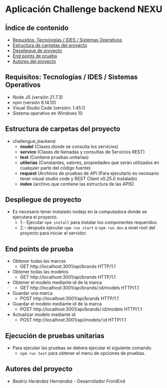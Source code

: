 # Aplicación Challenge backend NEXU

## Índice de contenido

- [Requisitos: Tecnologías / IDES / Sistemas Operativos](#requisitos-tecnologías-ides-sistemas-operativos)
- [Estructura de carpetas del proyecto](#estructura-de-carpetas-del-proyecto)
- [Despliegue de proyecto](#despliegue-de-proyecto)
- [End points de prueba](#end-point-de-pruebas)
- [Autores del proyecto](#autores-del-proyecto)


## Requisitos: Tecnologías / IDES / Sistemas Operativos

- Node JS (versión 21.7.3)
- npm (versión 6.14.10)
- Visual Studio Code (versión: 1.45.1)
- Sistema operativo en Windows 10

## Estructura de carpetas del proyecto

- challengue_backend
    -	**model** (Clases donde se consulta los servicios)
    -	**service** (Clases de llamadas y consultas de Servicios REST)
    -	**test** (Contiene pruebas unitarias)
    -	**utilerias** (Constantes, valores, propiedades que serán utilizados en cualquier parte del código fuente)
    -	**request** (Archivos de pruebas de API (Para ejecutarlo es necesario tener visual studio code y REST Client v0.25.0 instalado)
    -   **index** (archivo que contiene las estructura de las APIS)


## Despliegue de proyecto

- Es necesario tener instalado nodejs en la computadora donde se ejecutara el proyecto.
    - 1.- Ejecutar `npm install` para instalar los componentes requeridos.
    - 2.- después ejecutar `npm run start` o `npm run dev` a nivel root del proyecto para iniciar el servidor.

## End points de prueba

- Obtener todas las marcas
   - GET http://localhost:3001/api/brands  HTTP/1.1
- Obtener todas las modelos
   - GET http://localhost:3001/api/brands  HTTP/1.1
- Obtener el modelo mediante id de la marca
   - GET http://localhost:3001/api/brands/:id/models HTTP/1.1
- Guardar una marca
   - POST http://localhost:3001/api/brands HTTP/1.1
 - Guardar el modelo mediante id de la marca
   - POST http://localhost:3001/api/brands/:id/models HTTP/1.1
 - Actualizar modelo mediante id
   - POST http://localhost:3001/api/models/:id HTTP/1.1

## Ejecución de pruebas unitarias

- Para ejecutar las pruebas se debera ejecutar el siguiente comando.
  - `npm run test` para obtener el menu de opciones de pruebas.



## Autores del proyecto

- Beatriz Herández Hernández - Desarrollador FrontEnd
 
